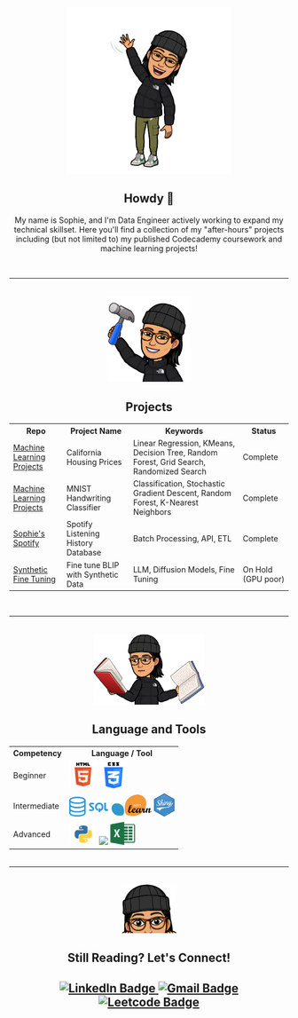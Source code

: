 <html>
    <body>
        <div id="header" align="center">
        <img src="images/howdy.PNG" alt="Local Image" width="300"/>
        </div>
        <div id="h1" align="center">
        <h2 style="text-align: center"> Howdy 🤠</h2>
        <p style="text-align: center">My name is Sophie, and I'm Data Engineer actively working to expand my technical skillset. Here you'll find a collection of my "after-hours" projects including (but not limited to) my published Codecademy coursework and machine learning projects!</p>
        </div>
        <br>
        <hr>
        <br>
        <div id="header" align="center">
        <img src="images/projects.PNG" alt="Local Image" width="150"/>
        </div>
        <div id="h1" align="center">
        <h2 style="text-align: center">Projects</h2>
            <div id="projects-table">
            <table>
                <tr>
                <th>Repo</th>
                <th>Project Name</th>
                <th>Keywords</th>
                <th>Status</th>
                </tr>
                <tr>
                <td><a href="https://github.com/srmarshall0/machine_learning_projects.git">Machine Learning Projects</td>
                <td>California Housing Prices</td>
                <td>Linear Regression, KMeans, Decision Tree, Random Forest, Grid Search, Randomized Search</td>
                <td>Complete</td>
                </tr>
                <tr>
                <td><a href="https://github.com/srmarshall0/machine_learning_projects.git">Machine Learning Projects</td>
                <td>MNIST Handwriting Classifier</td>
                <td>Classification, Stochastic Gradient Descent, Random Forest, K-Nearest Neighbors </td>
                <td>Complete</td>
                </tr>
                <tr>
                <td><a href="https://github.com/srmarshall0/sophies_spotify.git">Sophie's Spotify</td>
                <td>Spotify Listening History Database</td>
                <td>Batch Processing, API, ETL</td>
                <td>Complete</td>
                </tr>
                <tr>
                <td><a href="https://github.com/srmarshall0/synthetic_finetuning.git">Synthetic Fine Tuning</td>
                <td>Fine tune BLIP with Synthetic Data</td>
                <td>LLM, Diffusion Models, Fine Tuning</td>
                <td>On Hold (GPU poor)</td>
                </tr>
            </table>
            </div>
        </div>
        <br>
        <hr>
        <br>
        <div id="header" align="center">
        <img src="images/languages_and_tools.PNG" alt="Local Image" width="200"/>
        </div>
        <div id="h1" align="center">
            <h2 style="text-align: center">Language and Tools</h2>
            <div id="languages-table">
                <table width="100%" style="margin: 0px;">
                    <tr>
                    <th>Competency</th>
                    <th>Language / Tool</th>
                    </tr>
                    <tr>
                    <td>Beginner</td>
                    <td><img src="images/html.png" width=50>
                        <img src="images/css.png" width=52></td>
                    </tr>
                    <tr>
                    <td>Intermediate</td>
                    <td><img src="images/sql.png" width=70>
                        <img src="images/sklearn.png" width=75>
                        <img src="images/r_shiny.png" width=37></td>
                    </tr>
                    <tr>
                    <td>Advanced</td>
                    <td><img src="images/python.png" width=50>
                        <img src="images/r.png" width=50>
                        <img src="images/excel.png" width=45></td>
                    </tr>
                </table>
            </div>
        </div>
        <br>
        <hr>
        <br>
        <div id="header" align="center">
        <img src="images/still_here.PNG" alt="Local Image" width="100"/>
        </div>
        <div id="h1" align="center">
            <h2 style="text-align: center">Still Reading? Let's Connect!<h2>
            <div id="badges" align="center">
                <a href="https://www.linkedin.com/in/sophie-marshall-07592a192/">
                    <img src="https://img.shields.io/badge/LinkedIn-blue?style=for-the-badge&logo=linkedin&logoColor=white" alt="LinkedIn Badge"/>
                </a>
                <a href="mailto:sophie.marshall98@gmail.com?subject=GitHub Connection:">
                    <img src="https://img.shields.io/badge/Gmail-red?style=for-the-badge&logo=gmail&logoColor=white" alt="Gmail Badge"/>
                </a>
                <a href="https://leetcode.com/srmarshall2/">
                    <img src="https://img.shields.io/badge/Leetcode-black?style=for-the-badge&logo=leetcode&logoColor=white" alt="Leetcode Badge"/>
                </a>
            </div>
        </div>                      
    </body>
</html>
